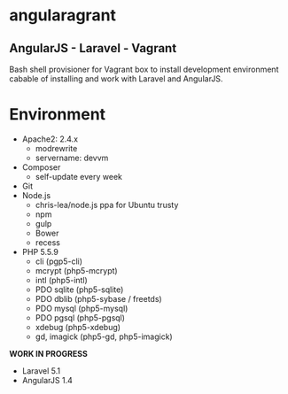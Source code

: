 # angularagrant

## AngularJS - Laravel - Vagrant 

Bash shell provisioner for Vagrant box to install development environment cabable of installing and work with Laravel and AngularJS.

# Environment

- Apache2: 2.4.x
  - modrewrite
  - servername: devvm
- Composer
  - self-update every week
- Git
- Node.js
  - chris-lea/node.js ppa for Ubuntu trusty
  - npm
  - gulp
  - Bower
  - recess
- PHP 5.5.9
  - cli (pgp5-cli)
  - mcrypt (php5-mcrypt)
  - intl (php5-intl)
  - PDO sqlite (php5-sqlite)
  - PDO dblib (php5-sybase / freetds)
  - PDO mysql (php5-mysql)
  - PDO pgsql (php5-pgsql)
  - xdebug (php5-xdebug)
  - gd, imagick (php5-gd, php5-imagick)

**WORK IN PROGRESS**

- Laravel 5.1
- AngularJS 1.4
